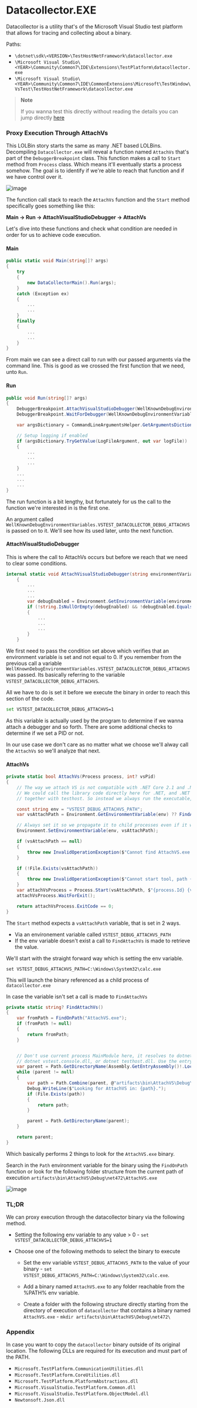 # Datacollector.EXE

Datacollector is a utility that's of the Microsoft Visual Studio test platform that allows for tracing and collecting about a binary.

Paths:

- `\dotnet\sdk\<VERSION>\TestHostNetFramework\datacollector.exe`
- `\Microsoft Visual Studio\<YEAR>\Community\Common7\IDE\Extensions\TestPlatform\datacollector.exe`
- `\Microsoft Visual Studio\<YEAR>\Community\Common7\IDE\CommonExtensions\Microsoft\TestWindow\VsTest\TestHostNetFramework\datacollector.exe`

> **Note**
>
> If you wanna test this directly without reading the details you can jump directly [here](#tldr)

### Proxy Execution Through AttachVs

This LOLBin story starts the same as many .NET based LOLBins. Decompiling `Datacollector.exe` will reveal a function named `AttachVs` that's part of the `DebuggerBreakpoint` class. This function makes a call to `Start` method from `Process` class. Which means it'll eventually starts a process somehow. The goal is to identify if we're able to reach that function and if we have control over it.

![image](https://github.com/nasbench/Misc-Research/assets/8741929/47d131ba-b043-4c4b-bada-fb5565e11bea)

The function call stack to reach the `AttachVs` function and the `Start` method specifically goes something like this:

**Main -> Run -> AttachVisualStudioDebugger -> AttachVs**

Let's dive into these functions and check what condition are needed in order for us to achieve code execution.

#### Main

```c#
public static void Main(string[]? args)
{
    try
    {
        new DataCollectorMain().Run(args);
    }
    catch (Exception ex)
    {
        ...
        ...
    }
    finally
    {
        ...
        ...
    }
}
```

From main we can see a direct call to run with our passed arguments via the command line. This is good as we crossed the first function that we need, unto `Run`.

#### Run

```c#
public void Run(string[]? args)
{
    DebuggerBreakpoint.AttachVisualStudioDebugger(WellKnownDebugEnvironmentVariables.VSTEST_DATACOLLECTOR_DEBUG_ATTACHVS);
    DebuggerBreakpoint.WaitForDebugger(WellKnownDebugEnvironmentVariables.VSTEST_DATACOLLECTOR_DEBUG);

    var argsDictionary = CommandLineArgumentsHelper.GetArgumentsDictionary(args);

    // Setup logging if enabled
    if (argsDictionary.TryGetValue(LogFileArgument, out var logFile))
    {
        ...
        ...
        ...
    }
    ...
    ...
    ...
}
```

The run function is a bit lengthy, but fortunately for us the call to the function we're interested in is the first one.

An argument called `WellKnownDebugEnvironmentVariables.VSTEST_DATACOLLECTOR_DEBUG_ATTACHVS` is passed on to it. We'll see how its used later, unto the next function.

#### AttachVisualStudioDebugger

This is where the call to AttachVs occurs but before we reach that we need to clear some conditions.

```c#
internal static void AttachVisualStudioDebugger(string environmentVariable)
    {
        ...
        ...
        ...
        var debugEnabled = Environment.GetEnvironmentVariable(environmentVariable);
        if (!string.IsNullOrEmpty(debugEnabled) && !debugEnabled.Equals("0", StringComparison.Ordinal))
        {
            ...
            ...
            ...
        }
    }
```

We first need to pass the condition set above which verifies that an environment variable is set and not equal to 0. If you remember from the previous call a variable `WellKnownDebugEnvironmentVariables.VSTEST_DATACOLLECTOR_DEBUG_ATTACHVS` was passed. Its basically referring to the variable `VSTEST_DATACOLLECTOR_DEBUG_ATTACHVS`.

All we have to do is set it before we execute the binary in order to reach this section of the code.

```bash
set VSTEST_DATACOLLECTOR_DEBUG_ATTACHVS=1
```

As this variable is actually used by the program to determine if we wanna attach a debugger and so forth. There are some additional checks to determine if we set a PID or not. 

In our use case we don't care as no matter what we choose we'll alway call the `AttachVs` so we'll analyze that next.

#### AttachVs

```c#
private static bool AttachVs(Process process, int? vsPid)
{
    // The way we attach VS is not compatible with .NET Core 2.1 and .NET Core 3.1, but works in .NET Framework and .NET.
    // We could call the library code directly here for .NET, and .NET Framework, but then we would also need to package it
    // together with testhost. So instead we always run the executable, and pass path to it using env variable.

    const string env = "VSTEST_DEBUG_ATTACHVS_PATH";
    var vsAttachPath = Environment.GetEnvironmentVariable(env) ?? FindAttachVs();

    // Always set it so we propagate it to child processes even if it was not previously set.
    Environment.SetEnvironmentVariable(env, vsAttachPath);

    if (vsAttachPath == null)
    {
        throw new InvalidOperationException($"Cannot find AttachVS.exe tool.");
    }

    if (!File.Exists(vsAttachPath))
    {
        throw new InvalidOperationException($"Cannot start tool, path {vsAttachPath} does not exist.");
    }
    var attachVsProcess = Process.Start(vsAttachPath, $"{process.Id} {vsPid}");
    attachVsProcess.WaitForExit();

    return attachVsProcess.ExitCode == 0;
}
```

The `Start` method expects a `vsAttachPath` variable, that is set in 2 ways.

- Via an environement variable called `VSTEST_DEBUG_ATTACHVS_PATH`
- If the env variable doesn't exist a call to `FindAttachVs` is made to retrieve the value.

We'll start with the straight forward way which is setting the env variable.

```
set VSTEST_DEBUG_ATTACHVS_PATH=C:\Windows\System32\calc.exe
```

This will launch the binary referenced as a child process of `datacollector.exe`

In case the variable isn't set a call is made to `FindAttachVs`

```c#
private static string? FindAttachVs()
{
    var fromPath = FindOnPath("AttachVS.exe");
    if (fromPath != null)
    {
        return fromPath;
    }


    // Don't use current process MainModule here, it resolves to dotnet if you invoke
    // dotnet vstest.console.dll, or dotnet testhost.dll. Use the entry assembly instead.
    var parent = Path.GetDirectoryName(Assembly.GetEntryAssembly()!.Location);
    while (parent != null)
    {
        var path = Path.Combine(parent, @"artifacts\bin\AttachVS\Debug\net472\AttachVS.exe");
        Debug.WriteLine($"Looking for AttachVS in: {path}.");
        if (File.Exists(path))
        {
            return path;
        }

        parent = Path.GetDirectoryName(parent);
    }

    return parent;
}
```

Which basically performs 2 things to look for the `AttachVS.exe` binary.

Search in the `Path` environment variable for the binary using the `FindOnPath` function or look for the following folder structure from the current path of execution `artifacts\bin\AttachVS\Debug\net472\AttachVS.exe`

![image](https://github.com/nasbench/Misc-Research/assets/8741929/cc4d1778-a2d0-45a4-9e6c-581a01885a02)

### TL;DR

We can proxy execution through the datacollector binary via the following method.

- Setting the following env variable to any value > 0 - `set VSTEST_DATACOLLECTOR_DEBUG_ATTACHVS=1`

- Choose one of the following methods to select the binary to execute
    - Set the env variable `VSTEST_DEBUG_ATTACHVS_PATH` to the value of your binary - `set VSTEST_DEBUG_ATTACHVS_PATH=C:\Windows\System32\calc.exe`.

    - Add a binary named `AttachVS.exe` to any folder reachable from the %PATH% env variable.
    
    - Create a folder with the following structure directly starting from the directory of execution of `datacollector` that contains a binary named `AttachVS.exe` - `mkdir artifacts\bin\AttachVS\Debug\net472\`

### Appendix

In case you want to copy the `datacollector` binary outside of its original location. The following DLLs are required for its execution and must part of the PATH.

- `Microsoft.TestPlatform.CommunicationUtilities.dll`
- `Microsoft.TestPlatform.CoreUtilities.dll`
- `Microsoft.TestPlatform.PlatformAbstractions.dll`
- `Microsoft.VisualStudio.TestPlatform.Common.dll`
- `Microsoft.VisualStudio.TestPlatform.ObjectModel.dll`
- `Newtonsoft.Json.dll`
